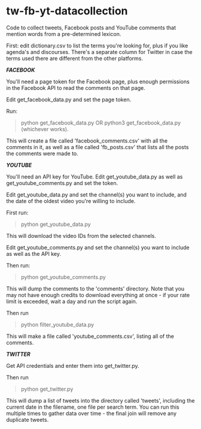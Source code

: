 # tw-fb-yt-datacollection
Code to collect tweets, Facebook posts and YouTube comments that mention words from a pre-determined lexicon. 

First: edit dictionary.csv to list the terms you're looking for, plus if you like agenda's and discourses. There's a separate column for Twitter in case the terms used there are different from the other platforms.

***FACEBOOK***

You'll need a page token for the Facebook page, plus enough permissions in the Facebook API to read the comments on that page.

Edit get_facebook_data.py and set the page token.

Run:
> python get_facebook_data.py
OR
> python3 get_facebook_data.py
(whichever works).


This will create a file called 'facebook_comments.csv' with all the comments in it, as well as a file called 'fb_posts.csv' that lists all the posts the comments were made to.



***YOUTUBE***

You'll need an API key for YouTube. Edit get_youtube_data.py as well as get_youtube_comments.py and set the token.

Edit get_youtube_data.py and set the channel(s) you want to include, and the date of the oldest video you're willing to include.

First run:
> python get_youtube_data.py

This will download the video IDs from the selected channels.

Edit get_youtube_comments.py and set the channel(s) you want to include as well as the API key.

Then run:
> python get_youtube_comments.py

This will dump the comments to the 'comments' directory. Note that you may not have enough credits to download everything at once - if your rate limit is exceeded, wait a day and run the script again.

Then run
> python filter_youtube_data.py

This will make a file called 'youtube_comments.csv', listing all of the comments.



***TWITTER***

Get API credentials and enter them into get_twitter.py.

Then run
> python get_twitter.py

This will dump a list of tweets into the directory called 'tweets', including the current date in the filename, one file per search term.
You can run this multiple times to gather data over time - the final join will remove any duplicate tweets.